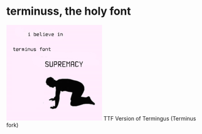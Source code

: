 # terminuss, the holy font
<img src="https://github.com/scuderia666/terminuss/raw/main/.github/meme.jpg" loading="eager" width="250"/>
TTF Version of Termingus (Terminus fork)

